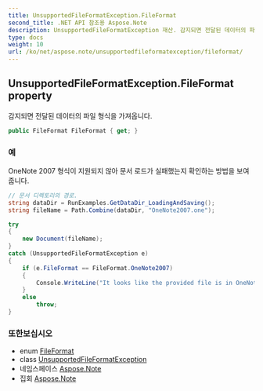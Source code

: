 ```yaml
---
title: UnsupportedFileFormatException.FileFormat
second_title: .NET API 참조용 Aspose.Note
description: UnsupportedFileFormatException 재산. 감지되면 전달된 데이터의 파일 형식을 가져옵니다.
type: docs
weight: 10
url: /ko/net/aspose.note/unsupportedfileformatexception/fileformat/
---
```

## UnsupportedFileFormatException.FileFormat property

감지되면 전달된 데이터의 파일 형식을 가져옵니다.

```csharp
public FileFormat FileFormat { get; }
```

### 예

OneNote 2007 형식이 지원되지 않아 문서 로드가 실패했는지 확인하는 방법을 보여줍니다.

```csharp
// 문서 디렉토리의 경로.
string dataDir = RunExamples.GetDataDir_LoadingAndSaving();
string fileName = Path.Combine(dataDir, "OneNote2007.one");

try
{
    new Document(fileName);
}
catch (UnsupportedFileFormatException e)
{
    if (e.FileFormat == FileFormat.OneNote2007)
    {
        Console.WriteLine("It looks like the provided file is in OneNote 2007 format that is not supported.");
    }
    else
        throw;
}
```

### 또한보십시오

* enum [FileFormat](../../fileformat/)
* class [UnsupportedFileFormatException](../)
* 네임스페이스 [Aspose.Note](../../unsupportedfileformatexception/)
* 집회 [Aspose.Note](../../../)


